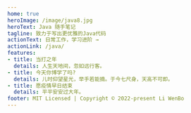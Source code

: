 ```yaml
---
home: true
heroImage: /image/java8.jpg
heroText: Java 随手笔记
tagline: 致力于写出更优雅的Java代码
actionText: 日常工作，学习进阶 →
actionLink: /java/
features:
- title: 当打之年
  details: 人生天地间，忽如远行客。
- title: 今天你博学了吗?
  details: 儿时仰望星光，举手若能摘。于今七尺身，天高不可即。
- title: 愿疫情早日结束
  details: 平平安安过大年。
footer: MIT Licensed | Copyright © 2022-present Li WenBo
---
```

